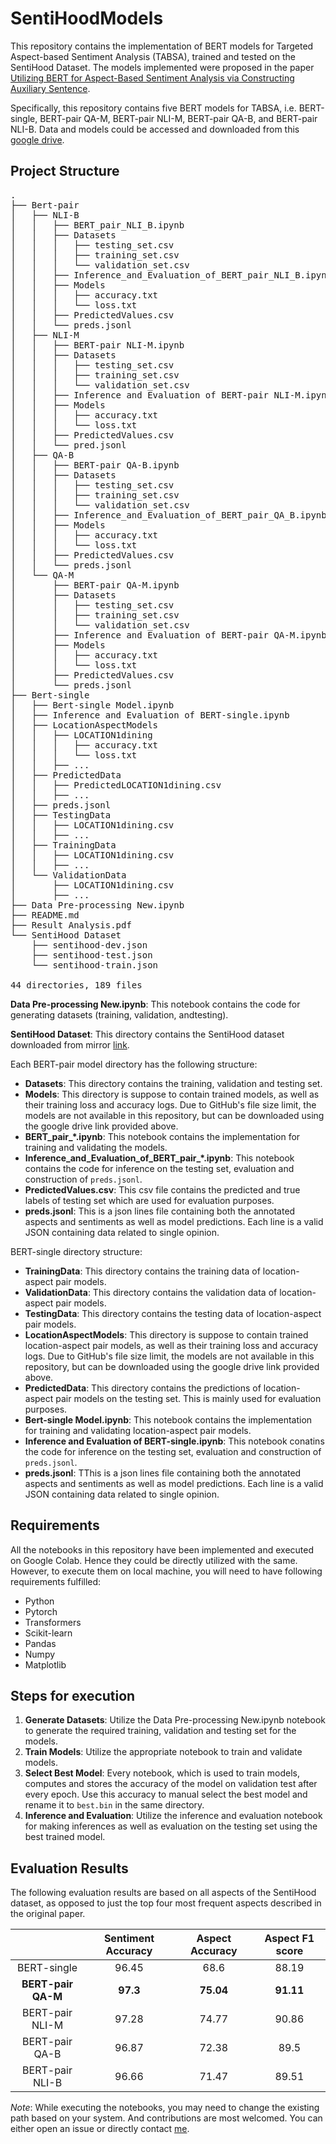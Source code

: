 # SentiHoodModels
This repository contains the implementation of BERT models for Targeted Aspect-based Sentiment Analysis (TABSA), trained and tested on the SentiHood Dataset. The models implemented were proposed in the paper [Utilizing BERT for Aspect-Based Sentiment Analysis via Constructing Auxiliary Sentence](https://arxiv.org/pdf/1903.09588.pdf).

Specifically, this repository contains five BERT models for TABSA, i.e. BERT-single, BERT-pair QA-M, BERT-pair NLI-M, BERT-pair QA-B, and BERT-pair NLI-B. Data and models could be accessed and downloaded from this [google drive](https://drive.google.com/drive/folders/13s4bJLXv6YqlzETg0qSz4jqqf6jxWmm_?usp=sharing).

## Project Structure
<pre>
.
├── Bert-pair
│   ├── NLI-B
│   │   ├── BERT_pair_NLI_B.ipynb
│   │   ├── Datasets
│   │   │   ├── testing_set.csv
│   │   │   ├── training_set.csv
│   │   │   └── validation_set.csv
│   │   ├── Inference_and_Evaluation_of_BERT_pair_NLI_B.ipynb
│   │   ├── Models
│   │   │   ├── accuracy.txt
│   │   │   └── loss.txt
│   │   ├── PredictedValues.csv
│   │   └── preds.jsonl
│   ├── NLI-M
│   │   ├── BERT-pair NLI-M.ipynb
│   │   ├── Datasets
│   │   │   ├── testing_set.csv
│   │   │   ├── training_set.csv
│   │   │   └── validation_set.csv
│   │   ├── Inference and Evaluation of BERT-pair NLI-M.ipynb
│   │   ├── Models
│   │   │   ├── accuracy.txt
│   │   │   └── loss.txt
│   │   ├── PredictedValues.csv
│   │   └── pred.jsonl
│   ├── QA-B
│   │   ├── BERT-pair QA-B.ipynb
│   │   ├── Datasets
│   │   │   ├── testing_set.csv
│   │   │   ├── training_set.csv
│   │   │   └── validation_set.csv
│   │   ├── Inference_and_Evaluation_of_BERT_pair_QA_B.ipynb
│   │   ├── Models
│   │   │   ├── accuracy.txt
│   │   │   └── loss.txt
│   │   ├── PredictedValues.csv
│   │   └── preds.jsonl
│   └── QA-M
│       ├── BERT-pair QA-M.ipynb
│       ├── Datasets
│       │   ├── testing_set.csv
│       │   ├── training_set.csv
│       │   └── validation_set.csv
│       ├── Inference and Evaluation of BERT-pair QA-M.ipynb
│       ├── Models
│       │   ├── accuracy.txt
│       │   └── loss.txt
│       ├── PredictedValues.csv
│       └── preds.jsonl
├── Bert-single
│   ├── Bert-single Model.ipynb
│   ├── Inference and Evaluation of BERT-single.ipynb
│   ├── LocationAspectModels
│   │   ├── LOCATION1dining
│   │   │   ├── accuracy.txt
│   │   │   └── loss.txt
│   │   ├── ...
│   ├── PredictedData
│   │   ├── PredictedLOCATION1dining.csv
│   │   ├── ...
│   ├── preds.jsonl
│   ├── TestingData
│   │   ├── LOCATION1dining.csv
│   │   ├── ...
│   ├── TrainingData
│   │   ├── LOCATION1dining.csv
│   │   ├── ...
│   └── ValidationData
│       ├── LOCATION1dining.csv
│       ├── ...
├── Data Pre-processing New.ipynb
├── README.md
├── Result Analysis.pdf
└── SentiHood Dataset
    ├── sentihood-dev.json
    ├── sentihood-test.json
    └── sentihood-train.json

44 directories, 189 files
</pre>

**Data Pre-processing New.ipynb**: This notebook contains the code for generating datasets (training, validation, andtesting).

**SentiHood Dataset**: This directory contains the SentiHood dataset downloaded from mirror [link](https://github.com/uclmr/jack/tree/master/data/sentihood).

Each BERT-pair model directory has the following structure:
- **Datasets**: This directory contains the training, validation and testing set.
- **Models**: This directory is suppose to contain trained models, as well as their training loss and accuracy logs. Due to GitHub's file size limit, the models are not available in this repository, but can be downloaded using the google drive link provided above.
- **BERT_pair_\*.ipynb**: This notebook contains the implementation for training and validating the models.
- **Inference_and_Evaluation_of_BERT_pair_\*.ipynb**: This notebook contains the code for inference on the testing set, evaluation and construction of `preds.jsonl`.
- **PredictedValues.csv**: This csv file contains the predicted and true labels of testing set which are used for evaluation purposes.
- **preds.jsonl**: This is a json lines file containing both the annotated aspects and sentiments as well as model predictions. Each line is a valid JSON containing data related to single opinion.

BERT-single directory structure:
- **TrainingData**: This directory contains the training data of location-aspect pair models.
- **ValidationData**: This directory contains the validation data of location-aspect pair models.
- **TestingData**: This directory contains the testing data of location-aspect pair models.
- **LocationAspectModels**: This directory is suppose to contain trained location-aspect pair models, as well as their training loss and accuracy logs. Due to GitHub's file size limit, the models are not available in this repository, but can be downloaded using the google drive link provided above.
- **PredictedData**: This directory contains the predictions of location-aspect pair models on the testing set. This is mainly used for evaluation purposes.
- **Bert-single Model.ipynb**: This notebook contains the implementation for training and validating location-aspect pair models.
- **Inference and Evaluation of BERT-single.ipynb**: This notebook conatins the code for inference on the testing set, evaluation and construction of `preds.jsonl`.
- **preds.jsonl**: TThis is a json lines file containing both the annotated aspects and sentiments as well as model predictions. Each line is a valid JSON containing data related to single opinion.

## Requirements
All the notebooks in this repository have been implemented and executed on Google Colab. Hence they could be directly utilized with the same. However, to execute them on local machine, you will need to have following requirements fulfilled:
- Python
- Pytorch
- Transformers
- Scikit-learn
- Pandas
- Numpy
- Matplotlib

## Steps for execution
1. **Generate Datasets**: Utilize the Data Pre-processing New.ipynb notebook to generate the required training, validation and testing set for the models.
2. **Train Models**: Utilize the appropriate notebook to train and validate models.
3. **Select Best Model**: Every notebook, which is used to train models, computes and stores the accuracy of the model on validation test after every epoch. Use this accuracy to manual select the best model and rename it to `best.bin` in the same directory.
4. **Inference and Evaluation**: Utilize the inference and evaluation notebook for making inferences as well as evaluation on the testing set using the best trained model.

## Evaluation Results
The following evaluation results are based on all aspects of the SentiHood dataset, as opposed to just the top four most frequent aspects described in the original paper.

|                 | Sentiment Accuracy | Aspect Accuracy | Aspect F1 score |
|:---------------:|:------------------:|:---------------:|:---------------:|
|   BERT-single   |        96.45       |       68.6      |      88.19      |
|  **BERT-pair QA-M** |        **97.3**        |      **75.04**      |      **91.11**      |
| BERT-pair NLI-M |        97.28       |      74.77      |      90.86      |
|  BERT-pair QA-B |        96.87       |      72.38      |       89.5      |
| BERT-pair NLI-B |        96.66       |      71.47      |      89.51      |

*Note*: While executing the notebooks, you may need to change the existing path based on your system. And contributions are most welcomed. You can either open an issue or directly contact [me](https://nix07.github.io/). 
